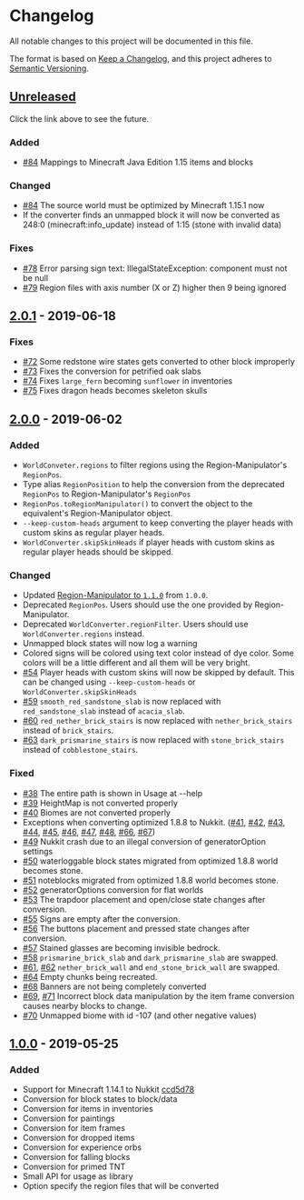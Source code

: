 # Changelog
All notable changes to this project will be documented in this file.

The format is based on [Keep a Changelog](https://keepachangelog.com/en/1.0.0/),
and this project adheres to [Semantic Versioning](https://semver.org/spec/v2.0.0.html).

## [Unreleased]
Click the link above to see the future.

### Added
- [#84] Mappings to Minecraft Java Edition 1.15 items and blocks

### Changed
- [#84] The source world must be optimized by Minecraft 1.15.1 now
- If the converter finds an unmapped block 
  it will now be converted as 248:0 (minecraft:info_update) instead of 1:15 (stone with invalid data)

### Fixes
- [#78] Error parsing sign text: IllegalStateException: component must not be null
- [#79] Region files with axis number (X or Z) higher then 9 being ignored

## [2.0.1] - 2019-06-18
### Fixes
- [#72] Some redstone wire states gets converted to other block improperly
- [#73] Fixes the conversion for petrified oak slabs
- [#74] Fixes `large_fern` becoming `sunflower` in inventories
- [#75] Fixes dragon heads becomes skeleton skulls

## [2.0.0] - 2019-06-02
### Added
- `WorldConveter.regions` to filter regions using the Region-Manipulator's `RegionPos`.
- Type alias `RegionPosition` to help the conversion from the deprecated `RegionPos` to Region-Manipulator's `RegionPos`
- `RegionPos.toRegionManipulator()` to convert the object to the equivalent's Region-Manipulator object.
- `--keep-custom-heads` argument to keep converting the player heads with custom skins as regular player heads.
- `WorldConverter.skipSkinHeads` if player heads with custom skins as regular player heads should be skipped.

### Changed
- Updated [Region-Manipulator to `1.1.0`][Region 1.1.0] from `1.0.0`.
- Deprecated `RegionPos`. Users should use the one provided by Region-Manipulator.
- Deprecated `WorldConverter.regionFilter`. Users should use `WorldConverter.regions` instead.
- Unmapped block states will now log a warning
- Colored signs will be colored using text color instead of dye color. Some colors will be a little different and all
them will be very bright. 
- [#54] Player heads with custom skins will now be skipped by default. This can be changed using `--keep-custom-heads` or `WorldConverter.skipSkinHeads` 
- [#59] `smooth_red_sandstone_slab` is now replaced with `red_sandstone_slab` instead of `acacia_slab`.  
- [#60] `red_nether_brick_stairs` is now replaced with `nether_brick_stairs` instead of `brick_stairs`.  
- [#63] `dark_prismarine_stairs` is now replaced with `stone_brick_stairs` instead of `cobblestone_stairs`.  

### Fixed
- [#38] The entire path is shown in Usage at --help
- [#39] HeightMap is not converted properly
- [#40] Biomes are not converted properly
- Exceptions when converting optimized 1.8.8 to Nukkit. ([#41], [#42], [#43], [#44], [#45], [#46], [#47], [#48], [#66], [#67])
- [#49] Nukkit crash due to an illegal conversion of generatorOption settings
- [#50] waterloggable block states migrated from optimized 1.8.8 world becomes stone.
- [#51] noteblocks migrated from optimized 1.8.8 world becomes stone.
- [#52] generatorOptions conversion for flat worlds
- [#53] The trapdoor placement and open/close state changes after conversion.
- [#55] Signs are empty after the conversion.
- [#56] The buttons placement and pressed state changes after conversion.
- [#57] Stained glasses are becoming invisible bedrock.
- [#58] `prismarine_brick_slab` and `dark_prismarine_slab` are swapped.
- [#61], [#62] `nether_brick_wall` and `end_stone_brick_wall` are swapped.
- [#64] Empty chunks being recreated.
- [#68] Banners are not being completely converted
- [#69], [#71] Incorrect block data manipulation by the item frame conversion causes nearby blocks to change.
- [#70] Unmapped biome with id -107 (and other negative values)

## [1.0.0] - 2019-05-25
### Added
- Support for Minecraft 1.14.1 to Nukkit [ccd5d78](https://github.com/NukkitX/Nukkit/tree/ccd5d78aee06d6097327dc825e32d10482c79043)
- Conversion for block states to block/data
- Conversion for items in inventories
- Conversion for paintings
- Conversion for item frames
- Conversion for dropped items
- Conversion for experience orbs
- Conversion for falling blocks
- Conversion for primed TNT
- Small API for usage as library
- Option specify the region files that will be converted

[Unreleased]: https://github.com/GameModsBR/Java2Nukkit-World-Converter/compare/v2.0.1...HEAD
[2.0.1]: https://github.com/GameModsBR/Java2Nukkit-World-Converter/compare/v2.0.0..v2.0.1
[2.0.0]: https://github.com/GameModsBR/Java2Nukkit-World-Converter/compare/v1.0.0..v2.0.0
[1.0.0]: https://github.com/GameModsBR/Java2Nukkit-World-Converter/compare/a8f41900b32740648752ff214581eb8da0f928f6..v1.0.0

[#38]: https://github.com/GameModsBR/Java2Nukkit-World-Converter/issues/38
[#39]: https://github.com/GameModsBR/Java2Nukkit-World-Converter/issues/39
[#40]: https://github.com/GameModsBR/Java2Nukkit-World-Converter/issues/40
[#41]: https://github.com/GameModsBR/Java2Nukkit-World-Converter/issues/41
[#42]: https://github.com/GameModsBR/Java2Nukkit-World-Converter/issues/42
[#43]: https://github.com/GameModsBR/Java2Nukkit-World-Converter/issues/43
[#44]: https://github.com/GameModsBR/Java2Nukkit-World-Converter/issues/44
[#45]: https://github.com/GameModsBR/Java2Nukkit-World-Converter/issues/45
[#46]: https://github.com/GameModsBR/Java2Nukkit-World-Converter/issues/46
[#47]: https://github.com/GameModsBR/Java2Nukkit-World-Converter/issues/47
[#48]: https://github.com/GameModsBR/Java2Nukkit-World-Converter/issues/48
[#49]: https://github.com/GameModsBR/Java2Nukkit-World-Converter/issues/49
[#50]: https://github.com/GameModsBR/Java2Nukkit-World-Converter/issues/50
[#51]: https://github.com/GameModsBR/Java2Nukkit-World-Converter/issues/51
[#52]: https://github.com/GameModsBR/Java2Nukkit-World-Converter/issues/52
[#53]: https://github.com/GameModsBR/Java2Nukkit-World-Converter/issues/53
[#54]: https://github.com/GameModsBR/Java2Nukkit-World-Converter/issues/54
[#55]: https://github.com/GameModsBR/Java2Nukkit-World-Converter/issues/55
[#56]: https://github.com/GameModsBR/Java2Nukkit-World-Converter/issues/56
[#57]: https://github.com/GameModsBR/Java2Nukkit-World-Converter/issues/57
[#58]: https://github.com/GameModsBR/Java2Nukkit-World-Converter/issues/58
[#59]: https://github.com/GameModsBR/Java2Nukkit-World-Converter/issues/59
[#60]: https://github.com/GameModsBR/Java2Nukkit-World-Converter/issues/60
[#61]: https://github.com/GameModsBR/Java2Nukkit-World-Converter/issues/61
[#62]: https://github.com/GameModsBR/Java2Nukkit-World-Converter/issues/62
[#63]: https://github.com/GameModsBR/Java2Nukkit-World-Converter/issues/63
[#64]: https://github.com/GameModsBR/Java2Nukkit-World-Converter/issues/64
[#66]: https://github.com/GameModsBR/Java2Nukkit-World-Converter/issues/66
[#67]: https://github.com/GameModsBR/Java2Nukkit-World-Converter/issues/67
[#68]: https://github.com/GameModsBR/Java2Nukkit-World-Converter/issues/68
[#69]: https://github.com/GameModsBR/Java2Nukkit-World-Converter/issues/69
[#70]: https://github.com/GameModsBR/Java2Nukkit-World-Converter/issues/70
[#71]: https://github.com/GameModsBR/Java2Nukkit-World-Converter/issues/71

[#72]: https://github.com/GameModsBR/Java2Nukkit-World-Converter/issues/72
[#73]: https://github.com/GameModsBR/Java2Nukkit-World-Converter/issues/73
[#74]: https://github.com/GameModsBR/Java2Nukkit-World-Converter/issues/74
[#75]: https://github.com/GameModsBR/Java2Nukkit-World-Converter/issues/75

[#78]: https://github.com/GameModsBR/Java2Nukkit-World-Converter/issues/78
[#79]: https://github.com/GameModsBR/Java2Nukkit-World-Converter/issues/79

[#84]: https://github.com/GameModsBR/Java2Nukkit-World-Converter/issues/84

[Region 1.1.0]: https://gamemodsbr.github.io/Region-Manipulator/CHANGELOG.html#110---2019-06-02
